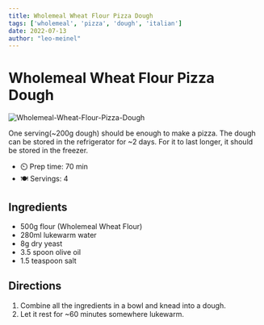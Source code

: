 ```yaml
---
title: Wholemeal Wheat Flour Pizza Dough
tags: ['wholemeal', 'pizza', 'dough', 'italian']
date: 2022-07-13
author: "leo-meinel"
---
```


# Wholemeal Wheat Flour Pizza Dough

![Wholemeal-Wheat-Flour-Pizza-Dough](../static/pix/wholemeal-wheat-flour-pizza-dough.webp)

One serving(~200g dough) should be enough to make a pizza.
The dough can be stored in the refrigerator for ~2 days.
For it to last longer, it should be stored in the freezer.

- ⏲️ Prep time: 70 min
- 🍽️ Servings: 4

## Ingredients

- 500g flour (Wholemeal Wheat Flour)
- 280ml lukewarm water
- 8g dry yeast
- 3.5 spoon olive oil
- 1.5 teaspoon salt

## Directions

1. Combine all the ingredients in a bowl and knead into a dough.
2. Let it rest for ~60 minutes somewhere lukewarm.
